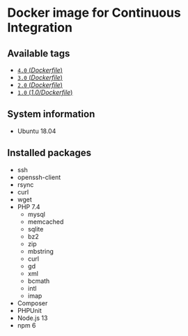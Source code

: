 # Docker image for Continuous Integration

## Available tags
- [`4.0` (_Dockerfile_)](https://github.com/vyuldashev/docker-ci-php-node/blob/master/Dockerfile)
- [`3.0` (_Dockerfile_)](https://github.com/vyuldashev/docker-ci-php-node/blob/master/3.0/Dockerfile)
- [`2.0` (_Dockerfile_)](https://github.com/vyuldashev/docker-ci-php-node/blob/master/2.0/Dockerfile)
- [`1.0` (_1.0/Dockerfile_)](https://github.com/vyuldashev/docker-ci-php-node/blob/master/1.0/Dockerfile)

## System information
  * Ubuntu 18.04

## Installed packages
  * ssh
  * openssh-client
  * rsync
  * curl
  * wget
  * PHP 7.4
    * mysql
    * memcached
    * sqlite
    * bz2
    * zip
    * mbstring
    * curl
    * gd
    * xml
    * bcmath
    * intl
    * imap
  * Composer
  * PHPUnit
  * Node.js 13
  * npm 6
